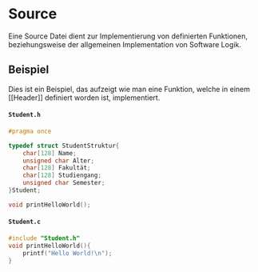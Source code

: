 # Source
Eine Source Datei dient zur Implementierung von definierten Funktionen, beziehungsweise der allgemeinen Implementation von Software Logik.
## Beispiel
Dies ist ein Beispiel, das aufzeigt wie man eine Funktion, welche in einem [[Header]] definiert worden ist, implementiert.
#### ``Student.h``
```c
#pragma once

typedef struct StudentStruktur{
	char[128] Name;
	unsigned char Alter;
	char[128] Fakultät;
	char[128] Studiengang;
	unsigned char Semester;
}Student;

void printHelloWorld();
```
#### ``Student.c``
```c
#include "Student.h"
void printHelloWorld(){
	printf("Hello World!\n");
}
```